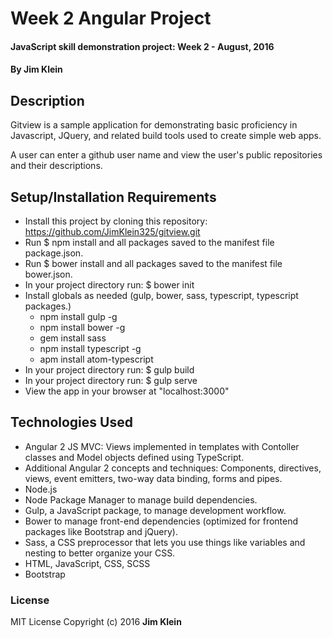 # Week 2 Angular Project

#### JavaScript skill demonstration project:  Week 2 - August, 2016

#### By Jim Klein

## Description

Gitview is a sample application for demonstrating basic proficiency in Javascript, JQuery, and related build tools used to create simple web apps.

A user can enter a github user name and view the user's public repositories and their descriptions.

## Setup/Installation Requirements
* Install this project by cloning this repository:
    https://github.com/JimKlein325/gitview.git
* Run $ npm install and all packages saved to the manifest file package.json.
* Run $ bower install and all packages saved to the manifest file bower.json.
* In your project directory run:  $ bower init
* Install globals as needed (gulp, bower, sass, typescript, typescript packages.)
  - npm install gulp -g
  - npm install bower -g
  - gem install sass
  - npm install typescript -g
  - apm install atom-typescript
* In your project directory run:  $ gulp build
* In your project directory run:  $ gulp serve
* View the app in your browser at "localhost:3000"

## Technologies Used
* Angular 2 JS MVC:  Views implemented in templates with Contoller classes and Model objects defined using TypeScript.  
* Additional Angular 2 concepts and techniques:  Components, directives, views, event emitters, two-way data binding, forms and pipes.
* Node.js
* Node Package Manager to manage build dependencies.
* Gulp, a JavaScript package, to manage development workflow.
* Bower to manage front-end dependencies (optimized for frontend packages like Bootstrap and jQuery).
* Sass, a CSS preprocessor that lets you use things like variables and nesting to better organize your CSS.
* HTML, JavaScript, CSS, SCSS
* Bootstrap

### License
MIT License  Copyright (c) 2016 **Jim Klein**
